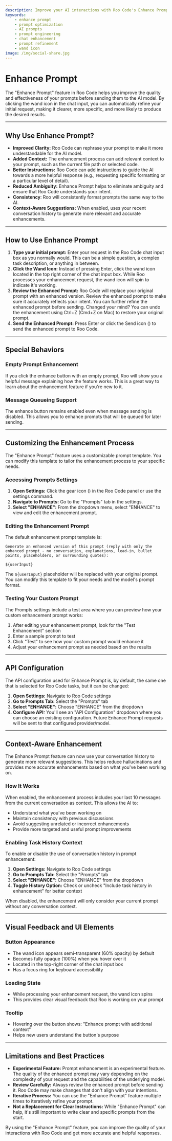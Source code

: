 ```yaml
---
description: Improve your AI interactions with Roo Code's Enhance Prompt feature. Automatically refine prompts for clarity, context, and better results with one click.
keywords:
    - enhance prompt
    - prompt optimization
    - AI prompts
    - prompt engineering
    - chat enhancement
    - prompt refinement
    - wand icon
image: /img/social-share.jpg
---
```


# Enhance Prompt

The "Enhance Prompt" feature in Roo Code helps you improve the quality and effectiveness of your prompts before sending them to the AI model. By clicking the wand icon in the chat input, you can automatically refine your initial request, making it clearer, more specific, and more likely to produce the desired results.

---

## Why Use Enhance Prompt?

- **Improved Clarity:** Roo Code can rephrase your prompt to make it more understandable for the AI model.
- **Added Context:** The enhancement process can add relevant context to your prompt, such as the current file path or selected code.
- **Better Instructions:** Roo Code can add instructions to guide the AI towards a more helpful response (e.g., requesting specific formatting or a particular level of detail).
- **Reduced Ambiguity:** Enhance Prompt helps to eliminate ambiguity and ensure that Roo Code understands your intent.
- **Consistency**: Roo will consistently format prompts the same way to the AI.
- **Context-Aware Suggestions:** When enabled, uses your recent conversation history to generate more relevant and accurate enhancements.

---

## How to Use Enhance Prompt

1.  **Type your initial prompt:** Enter your request in the Roo Code chat input box as you normally would. This can be a simple question, a complex task description, or anything in between.
2.  **Click the Wand Icon:** Instead of pressing Enter, click the wand icon located in the top right corner of the chat input box. While Roo processes your enhancement request, the wand icon will spin to indicate it's working.
3.  **Review the Enhanced Prompt:** Roo Code will replace your original prompt with an enhanced version. Review the enhanced prompt to make sure it accurately reflects your intent. You can further refine the enhanced prompt before sending. Changed your mind? You can undo the enhancement using Ctrl+Z (Cmd+Z on Mac) to restore your original prompt.
4.  **Send the Enhanced Prompt:** Press Enter or click the Send icon (<Codicon name="send" />) to send the enhanced prompt to Roo Code.

---

## Special Behaviors

### Empty Prompt Enhancement

If you click the enhance button with an empty prompt, Roo will show you a helpful message explaining how the feature works. This is a great way to learn about the enhancement feature if you're new to it.

### Message Queueing Support

The enhance button remains enabled even when message sending is disabled. This allows you to enhance prompts that will be queued for later sending.

---

## Customizing the Enhancement Process

The "Enhance Prompt" feature uses a customizable prompt template. You can modify this template to tailor the enhancement process to your specific needs.

### Accessing Prompts Settings

1.  **Open Settings:** Click the gear icon (<Codicon name="gear" />) in the Roo Code panel or use the settings command.
2.  **Navigate to Prompts:** Go to the "Prompts" tab in the settings.
3.  **Select "ENHANCE":** From the dropdown menu, select "ENHANCE" to view and edit the enhancement prompt.

### Editing the Enhancement Prompt

The default enhancement prompt template is:

```
Generate an enhanced version of this prompt (reply with only the enhanced prompt - no conversation, explanations, lead-in, bullet points, placeholders, or surrounding quotes):

${userInput}
```

The `${userInput}` placeholder will be replaced with your original prompt. You can modify this template to fit your needs and the model's prompt format.

### Testing Your Custom Prompt

The Prompts settings include a test area where you can preview how your custom enhancement prompt works:

1. After editing your enhancement prompt, look for the "Test Enhancement" section
2. Enter a sample prompt to test
3. Click "Test" to see how your custom prompt would enhance it
4. Adjust your enhancement prompt as needed based on the results

---

## API Configuration

The API configuration used for Enhance Prompt is, by default, the same one that is selected for Roo Code tasks, but it can be changed:

1.  **Open Settings:** Navigate to Roo Code settings
2.  **Go to Prompts Tab:** Select the "Prompts" tab
3.  **Select "ENHANCE":** Choose "ENHANCE" from the dropdown
4.  **Configure API:** You'll see an "API Configuration" dropdown where you can choose an existing configuration. Future Enhance Prompt requests will be sent to that configured provider/model.

---

## Context-Aware Enhancement

The Enhance Prompt feature can now use your conversation history to generate more relevant suggestions. This helps reduce hallucinations and provides more accurate enhancements based on what you've been working on.

### How It Works

When enabled, the enhancement process includes your last 10 messages from the current conversation as context. This allows the AI to:

- Understand what you've been working on
- Maintain consistency with previous discussions
- Avoid suggesting unrelated or incorrect enhancements
- Provide more targeted and useful prompt improvements

### Enabling Task History Context

To enable or disable the use of conversation history in prompt enhancement:

1. **Open Settings:** Navigate to Roo Code settings
2. **Go to Prompts Tab:** Select the "Prompts" tab
3. **Select "ENHANCE":** Choose "ENHANCE" from the dropdown
4. **Toggle History Option:** Check or uncheck "Include task history in enhancement" for better context

When disabled, the enhancement will only consider your current prompt without any conversation context.

---

## Visual Feedback and UI Elements

### Button Appearance

- The wand icon appears semi-transparent (60% opacity) by default
- Becomes fully opaque (100%) when you hover over it
- Located in the top-right corner of the chat input box
- Has a focus ring for keyboard accessibility

### Loading State

- While processing your enhancement request, the wand icon spins
- This provides clear visual feedback that Roo is working on your prompt

### Tooltip

- Hovering over the button shows: "Enhance prompt with additional context"
- Helps new users understand the button's purpose

---

## Limitations and Best Practices

- **Experimental Feature:** Prompt enhancement is an experimental feature. The quality of the enhanced prompt may vary depending on the complexity of your request and the capabilities of the underlying model.
- **Review Carefully:** Always review the enhanced prompt before sending it. Roo Code may make changes that don't align with your intentions.
- **Iterative Process:** You can use the "Enhance Prompt" feature multiple times to iteratively refine your prompt.
- **Not a Replacement for Clear Instructions:** While "Enhance Prompt" can help, it's still important to write clear and specific prompts from the start.

By using the "Enhance Prompt" feature, you can improve the quality of your interactions with Roo Code and get more accurate and helpful responses.
